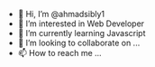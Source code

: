 - 👋 Hi, I’m @ahmadsibly1
- 👀 I’m interested in Web Developer
- 🌱 I’m currently learning Javascript
- 💞️ I’m looking to collaborate on ...
- 📫 How to reach me ...

<!---
ahmadsibly1/ahmadsibly1 is a ✨ special ✨ repository because its `README.md` (this file) appears on your GitHub profile.
You can click the Preview link to take a look at your changes.
--->
